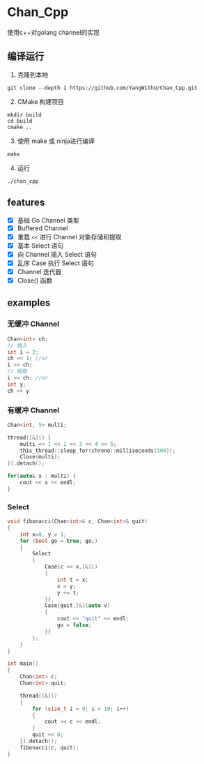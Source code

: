# Chan_Cpp
使用c++对golang channel的实现

## 编译运行

1. 克隆到本地
```shell
git clone --depth 1 https://github.com/YangWithU/Chan_Cpp.git
```
2. CMake 构建项目

```shell
mkdir build
cd build
cmake ..
```
3. 使用 make 或 ninja进行编译

```shell
make
```
4. 运行

```shell
./chan_cpp
```

## features

- [x] 基础 Go Channel 类型
- [x] Buffered Channel
- [x] 重载 `<<` 进行 Channel 对象存储和提取
- [x] 基本 Select 语句
- [x] 向 Channel 插入 Select 语句
- [x] 乱序 Case 执行 Select 语句
- [x] Channel 迭代器
- [x] Close() 函数

## examples

### 无缓冲 Channel

```c++
Chan<int> ch;
// 插入
int i = 2;
ch << 1; //or
i >> ch;
// 提取
i << ch; //or
int y;
ch >> y
```

### 有缓冲 Channel

```c++
Chan<int, 5> multi;

thread([&]() {
	multi << 1 << 2 << 3 << 4 << 5;
	this_thread::sleep_for(chrono::milliseconds(500));
	Close(multi);
}).detach();

for(auto& x : multi) {
	cout << x << endl;
}
```

### Select

```c++
void fibonacci(Chan<int>& c, Chan<int>& quit)
{
	int x=0, y = 1;
	for (bool go = true; go;)
	{
		Select
		{
			Case{c << x,[&]()
			{
				int t = x;
				x = y;
				y += t;
			}},
			Case{quit,[&](auto v) 
			{
				cout << "quit" << endl;
				go = false;
			}}
		};
	}
}

int main()
{
	Chan<int> c;
	Chan<int> quit;

	thread([&]()
	{
		for (size_t i = 0; i < 10; i++)
		{
			cout << c << endl;
		}
		quit << 0;
	}).detach();
	fibonacci(c, quit);
}
```